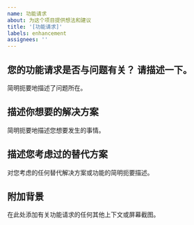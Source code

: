 ```yaml
---
name: 功能请求
about: 为这个项目提供想法和建议
title: '[功能请求]'
labels: enhancement
assignees: ''
---
```


## 您的功能请求是否与问题有关？ 请描述一下。

简明扼要地描述了问题所在。

## 描述你想要的解决方案

简明扼要地描述您想要发生的事情。

## 描述您考虑过的替代方案

对您考虑的任何替代解决方案或功能的简明扼要描述。

## 附加背景

在此处添加有关功能请求的任何其他上下文或屏幕截图。
